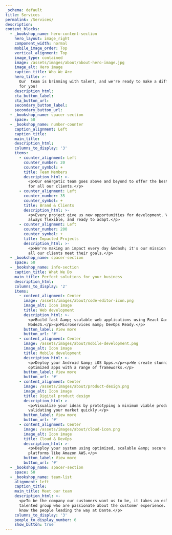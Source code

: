 ```yaml
---
_schema: default
title: Services
permalink: /Services/
description:
content_blocks:
  - _bookshop_name: hero-content-section
    hero_layout: image_right
    component_width: normal
    mobile_image_order: Top
    vertical_alignment: Top
    image_type: contained
    image: /assets/images/about/about-hero-image.jpg
    image_alt: Hero image
    caption_title: Who We Are
    hero_title: >-
      Our  team is brimming with talent, and we're ready to make a difference
      for you!
    description_html:
    cta_button_label:
    cta_button_url:
    secondary_button_label:
    secondary_button_url:
  - _bookshop_name: spacer-section
    space: 50
  - _bookshop_name: number-counter
    caption_alignment: Left
    caption_title:
    main_title:
    description_html:
    columns_to_display: '3'
    items:
      - counter_alignment: Left
        counter_number: 20
        counter_symbol: +
        title: Team Members
        description_html: >-
          <p>Our energetic team goes above and beyond to offer the best products
          for all our clients.</p>
      - counter_alignment: Left
        counter_number: 35
        counter_symbol: +
        title: Brand & Clients
        description_html: >-
          <p>Every project give us new opportunities for development. We're
          always flexible, and ready to adapt.</p>
      - counter_alignment: Left
        counter_number: 200
        counter_symbol: +
        title: Impacted Projects
        description_html: >-
          <p>We're making an impact every day &mdash; it's our mission to help
          all our clients meet their goals.</p>
  - _bookshop_name: spacer-section
    space: 50
  - _bookshop_name: info-section
    caption_title: What We Do
    main_title: Perfect solutions for your business
    description_html:
    columns_to_display: '2'
    items:
      - content_alignment: Center
        image: /assets/images/about/code-editor-icon.png
        image_alt: Icon image
        title: Web development
        description_html: >-
          <p>Build fast &amp; scalable web applications using React &amp;
          NodeJS.</p><p>Microservices &amp; DevOps Ready.</p>
        button_label: View more
        button_url: '#'
      - content_alignment: Center
        image: /assets/images/about/mobile-development.png
        image_alt: Icon image
        title: Mobile development
        description_html: >-
          <p>Deploy your Android &amp; iOS Apps.</p><p>We create stunning &amp;
          optimized apps with a range of frameworks.</p>
        button_label: View more
        button_url: '#'
      - content_alignment: Center
        image: /assets/images/about/product-design.png
        image_alt: Icon image
        title: Digital product design
        description_html: >-
          <p>Visualize your ideas by prototyping a minimum viable product and
          validating your market quickly.</p>
        button_label: View more
        button_url: '#'
      - content_alignment: Center
        image: /assets/images/about/cloud-icon.png
        image_alt: Icon image
        title: Cloud & DevOps
        description_html: >-
          <p>Deploy your system using optimized, scalable &amp; secure cloud
          platforms like Amazon AWS.</p>
        button_label: View more
        button_url: '#'
  - _bookshop_name: spacer-section
    space: 50
  - _bookshop_name: team-list
    alignment: left
    caption_title:
    main_title: Meet our team
    description_html: >-
      <p>To be the company our customers want us to be, it takes an eclectic and
      talented group who are passionate about the customer experience. Get to
      know the people leading the way at Dante.</p>
    columns_to_display: '3'
    people_to_display_number: 6
    show_button: true
---
```

